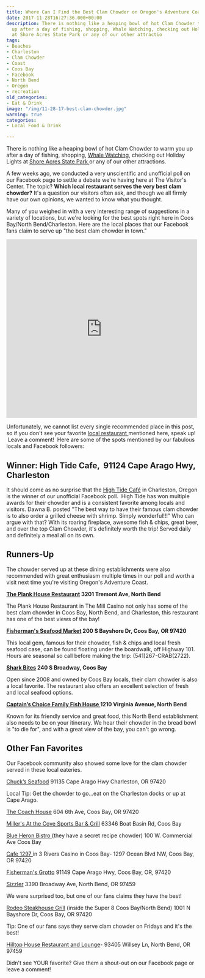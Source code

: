 ```yaml
---
title: Where Can I Find the Best Clam Chowder on Oregon's Adventure Coast?
date: 2017-11-28T16:27:36.000+00:00
description: There is nothing like a heaping bowl of hot Clam Chowder to warm you
  up after a day of fishing, shopping, Whale Watching, checking out Holiday Lights
  at Shore Acres State Park or any of our other attractio
tags:
- Beaches
- Charleston
- Clam Chowder
- Coast
- Coos Bay
- Facebook
- North Bend
- Oregon
- recreation
old_categories:
- Eat & Drink
image: "/img/11-28-17-best-clam-chowder.jpg"
warning: true
categories:
- Local Food & Drink

---
```

There is nothing like a heaping bowl of hot Clam Chowder to warm you up after a day of fishing, shopping, <a href="http://oregonsadventurecoast.com/listings/whale-watching-week-at-cape-arago/" target="_blank" rel="noopener noreferrer">Whale Watching</a>, checking out Holiday Lights at <a href="http://oregonstateparks.org/index.cfm?do=parkPage.dsp_parkPage&amp;parkId=68" target="_blank" rel="noopener noreferrer">Shore Acres State Park </a>or any of our other attractions.



A few weeks ago, we conducted a very unscientific and unofficial poll on our Facebook page to settle a debate we're having here at The Visitor's Center. The topic? <strong>Which local restaurant serves the very best clam chowder?</strong> It's a question our visitors often ask, and though we all firmly have our own opinions, we wanted to know what you thought.



Many of you weighed in with a very interesting range of suggestions in a variety of locations, but we're looking for the best spots right here in Coos Bay/North Bend/Charleston. Here are the local places that our Facebook fans claim to serve up "the best clam chowder in town."



<iframe style="border: none; overflow: hidden;" src="https://www.facebook.com/plugins/post.php?href=https%3A%2F%2Fwww.facebook.com%2FOregonsAdventureCoast%2Fphotos%2Fa.207518371691.133140.82265516691%2F10155823630636692%2F%3Ftype%3D3&amp;width=500" width="500" height="467" frameborder="0" scrolling="no"></iframe>



Unfortunately, we cannot list every single recommended place in this post, so if you don't see your favorite <a href="http://www.oregonsadventurecoast.com/eat-drink/" target="_blank" rel="noopener noreferrer">local restaurant </a>mentioned here, speak up!  Leave a comment!  Here are some of the spots mentioned by our fabulous locals and Facebook followers:

<h2>Winner: High Tide Cafe,  91124 Cape Arago Hwy, Charleston</h2>

It should come as no surprise that the <a href="http://hightidecafeoregon.com/" target="_blank" rel="noopener noreferrer">High Tide Café</a> in Charleston, Oregon is the winner of our unofficial Facebook poll.  High Tide has won multiple awards for their chowder and is a consistent favorite among locals and visitors. Dawna B. posted "The best way to have their famous clam chowder is to also order a grilled cheese with shrimp. Simply wonderful!!!" Who can argue with that? With its roaring fireplace, awesome fish &amp; chips, great beer, and over the top Clam Chowder, it's definitely worth the trip! Served daily and definitely a meal all on its own.



<h2>Runners-Up</h2>

The chowder served up at these dining establishments were also recommended with great enthusiasm multiple times in our poll and worth a visit next time you're visiting Oregon's Adventure Coast.



<b><a href="https://www.kokwelresorts.com/coos-bay/" target="_blank" rel="noopener noreferrer">The Plank House Restaurant</a> 3201 Tremont Ave, North Bend</b>

The Plank House Restaurant in The Mill Casino not only has some of the best clam chowder in Coos Bay, North Bend, and Charleston, this restaurant has one of the best views of the bay!



<b><a href="http://fishermensseafoodmarket.com/" target="_blank" rel="noopener noreferrer">Fisherman's Seafood Market</a> 200 S Bayshore Dr, Coos Bay, OR 97420</b>

This local gem, famous for their chowder, fish &amp; chips and local fresh seafood case, can be found floating under the boardwalk, off Highway 101. Hours are seasonal so call before making the trip: (541)267-CRAB(2722).



<strong><a href="http://www.sharkbites.cafe/" target="_blank" rel="noopener noreferrer">Shark Bites</a> 240 S Broadway, Coos Bay</strong>

Open since 2008 and owned by Coos Bay locals, their clam chowder is also a local favorite. The restaurant also offers an excellent selection of fresh and local seafood options.



<strong><a href="http://www.captainschoicefishhouse.com/" target="_blank" rel="noopener noreferrer">Captain’s Choice Family Fish House </a> 1210 Virginia Avenue, North Bend</strong>

Known for its friendly service and great food, this North Bend establishment also needs to be on your itinerary. We hear their chowder in the bread bowl is "to die for", and with a great view of the bay, you can't go wrong.

<h2><strong>Other Fan Favorites</strong></h2>

Our Facebook community also showed some love for the clam chowder served in these local eateries.



<a href="http://www.chucksseafood.com/">Chuck’s Seafood</a> 91135 Cape Arago Hwy Charleston, OR 97420

Local Tip: Get the chowder to go...eat on the Charleston docks or up at Cape Arago.



<a href="http://www.thecoachhousecoosbayor.com/">The Coach House</a> 604 6th Ave, Coos Bay, OR 97420



<a href="https://www.millersatthecove.rocks/" target="_blank" rel="noopener noreferrer">Miller's At the Cove Sports Bar &amp; Grill</a> 63346 Boat Basin Rd, Coos Bay



<a href="http://www.blueheronbistro.com/" target="_blank" rel="noopener noreferrer">Blue Heron Bistro </a>(they have a secret recipe chowder) 100 W. Commercial Ave Coos Bay



<a href="http://threeriverscasino.com/coos_bay_restaurant">Cafe 1297 </a>in 3 Rivers Casino in Coos Bay- 1297 Ocean Blvd NW, Coos Bay, OR 97420



<a href="http://www.fishermansgrottoinc.com/" target="_blank" rel="noopener noreferrer">Fisherman's Grotto</a> 91149 Cape Arago Hwy, Coos Bay, OR, 97420



<a href="http://www.sizzler.com/">Sizzler</a> <span class="_Xbe">3390 Broadway Ave, North Bend, OR 97459</span>

We were surprised too, but one of our fans claims they have the best!



<a href="https://www.rodeosteakhousegrill.com/">Rodeo Steakhouse Grill</a> (inside the Super 8 Coos Bay/North Bend) 1001 N Bayshore Dr, Coos Bay, OR 97420

Tip: One of our fans says they serve clam chowder on Fridays and it's the best!



<a href="http://hilltophouserestaurant.com/">Hilltop House Restaurant and Lounge</a>- 93405 Willsey Ln, North Bend, OR 97459



Didn't see YOUR favorite? Give them a shout-out on our Facebook page or leave a comment!



&nbsp;